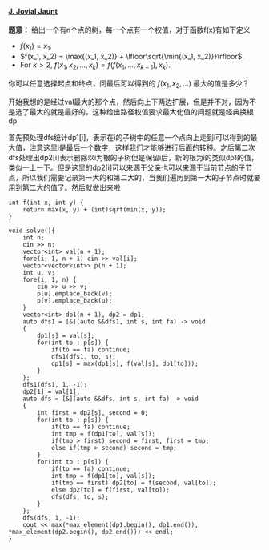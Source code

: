 #### [J. Jovial Jaunt](https://codeforces.com/gym/105012/problem/J)

**题意：** 给出一个有n个点的树，每一个点有一个权值，对于函数f(x)有如下定义

-   $f(x_1) = x_1$.
-   $f(x_1, x_2) = \max{(x_1, x_2)} + \lfloor\sqrt{\min{(x_1, x_2)}}\rfloor$.
-   For $k > 2$, $f(x_1, x_2, \ldots, x_k) = f(f(x_1,\ldots, x_{k-1}), x_k)$.

你可以任意选择起点和终点，问最后可以得到的 $f(x_1, x_2, ...)$ 最大的值是多少？

开始我想的是经过val最大的那个点，然后向上下两边扩展，但是并不对，因为不是选了最大的就是最好的，这种给出路径权值要求最大化值的问题就是经典换根dp

首先预处理dfs统计dp1[i]，表示在i的子树中的任意一个点向上走到i可以得到的最大值，注意这里i是最后一个数字，这样我们才能够进行后面的转移。之后第二次dfs处理出dp2[i]表示删除以i为根的子树但是保留i后，新的根为i的类似dp1的值，类似一上一下。但是这里的dp2[i]可以来源于父亲也可以来源于当前节点的子节点，所以我们需要记录第一大的和第二大的，当我们遍历到第一大的子节点时就要用到第二大的值了。然后就做出来啦

```cpp[]
int f(int x, int y) {
    return max(x, y) + (int)sqrt(min(x, y));
}

void solve(){
    int n;
    cin >> n;
    vector<int> val(n + 1);
    fore(i, 1, n + 1) cin >> val[i];
    vector<vector<int>> p(n + 1);
    int u, v;
    fore(i, 1, n) {
        cin >> u >> v;
        p[u].emplace_back(v);
        p[v].emplace_back(u);
    }
    vector<int> dp1(n + 1), dp2 = dp1;
    auto dfs1 = [&](auto &&dfs1, int s, int fa) -> void
    {
        dp1[s] = val[s];
        for(int to : p[s]) {
            if(to == fa) continue;
            dfs1(dfs1, to, s);
            dp1[s] = max(dp1[s], f(val[s], dp1[to]));
        }
    };
    dfs1(dfs1, 1, -1);
    dp2[1] = val[1];
    auto dfs = [&](auto &&dfs, int s, int fa) -> void
    {
        int first = dp2[s], second = 0;
        for(int to : p[s]) {
            if(to == fa) continue;
            int tmp = f(dp1[to], val[s]);
            if(tmp > first) second = first, first = tmp;
            else if(tmp > second) second = tmp;
        }
        for(int to : p[s]) {
            if(to == fa) continue;
            int tmp = f(dp1[to], val[s]);
            if(tmp == first) dp2[to] = f(second, val[to]);
            else dp2[to] = f(first, val[to]);
            dfs(dfs, to, s);
        }
    };
    dfs(dfs, 1, -1);
    cout << max(*max_element(dp1.begin(), dp1.end()), *max_element(dp2.begin(), dp2.end())) << endl;
}
```

